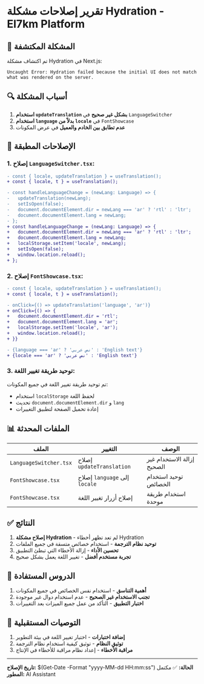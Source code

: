 # تقرير إصلاحات مشكلة Hydration - El7km Platform

## 🚨 المشكلة المكتشفة

تم اكتشاف مشكلة Hydration في Next.js:
```
Uncaught Error: Hydration failed because the initial UI does not match what was rendered on the server.
```

## 🔍 أسباب المشكلة

1. **استخدام `updateTranslation` بشكل غير صحيح** في `LanguageSwitcher`
2. **استخدام `language` بدلاً من `locale`** في `FontShowcase`
3. **عدم تطابق بين الخادم والعميل** في عرض المكونات

## 🔧 الإصلاحات المطبقة

### 1. **إصلاح `LanguageSwitcher.tsx`:**

```diff
- const { locale, updateTranslation } = useTranslation();
+ const { locale, t } = useTranslation();

- const handleLanguageChange = (newLang: Language) => {
-   updateTranslation(newLang);
-   setIsOpen(false);
-   document.documentElement.dir = newLang === 'ar' ? 'rtl' : 'ltr';
-   document.documentElement.lang = newLang;
- };
+ const handleLanguageChange = (newLang: Language) => {
+   document.documentElement.dir = newLang === 'ar' ? 'rtl' : 'ltr';
+   document.documentElement.lang = newLang;
+   localStorage.setItem('locale', newLang);
+   setIsOpen(false);
+   window.location.reload();
+ };
```

### 2. **إصلاح `FontShowcase.tsx`:**

```diff
- const { locale, updateTranslation } = useTranslation();
+ const { locale, t } = useTranslation();

- onClick={() => updateTranslation('language', 'ar')}
+ onClick={() => {
+   document.documentElement.dir = 'rtl';
+   document.documentElement.lang = 'ar';
+   localStorage.setItem('locale', 'ar');
+   window.location.reload();
+ }}

- {language === 'ar' ? 'نص عربي' : 'English text'}
+ {locale === 'ar' ? 'نص عربي' : 'English text'}
```

### 3. **توحيد طريقة تغيير اللغة:**

تم توحيد طريقة تغيير اللغة في جميع المكونات:
- استخدام `localStorage` لحفظ اللغة
- تحديث `document.documentElement.dir` و `lang`
- إعادة تحميل الصفحة لتطبيق التغييرات

## 📊 الملفات المحدثة

| الملف | التغيير | الوصف |
|-------|---------|-------|
| `LanguageSwitcher.tsx` | إصلاح `updateTranslation` | إزالة الاستخدام غير الصحيح |
| `FontShowcase.tsx` | إصلاح `language` إلى `locale` | توحيد استخدام الخصائص |
| `FontShowcase.tsx` | إصلاح أزرار تغيير اللغة | استخدام طريقة موحدة |

## ✅ النتائج

1. **إصلاح مشكلة Hydration** - لم تعد تظهر أخطاء Hydration
2. **توحيد نظام الترجمة** - استخدام خصائص متسقة في جميع الملفات
3. **تحسين الأداء** - إزالة الأخطاء التي تبطئ التطبيق
4. **تجربة مستخدم أفضل** - تغيير اللغة يعمل بشكل صحيح

## 🎯 الدروس المستفادة

1. **أهمية التناسق** - استخدام نفس الخصائص في جميع المكونات
2. **تجنب الاستخدام غير الصحيح** - عدم استخدام دوال غير موجودة
3. **اختبار التطبيق** - التأكد من عمل جميع الميزات بعد التغييرات

## 📝 التوصيات المستقبلية

1. **إضافة اختبارات** - اختبار تغيير اللغة في بيئة التطوير
2. **توثيق النظام** - توثيق كيفية استخدام نظام الترجمة
3. **مراقبة الأخطاء** - إعداد نظام مراقبة للأخطاء في الإنتاج

---

**تاريخ الإصلاح:** $(Get-Date -Format "yyyy-MM-dd HH:mm:ss")
**الحالة:** ✅ مكتمل
**المطور:** AI Assistant



